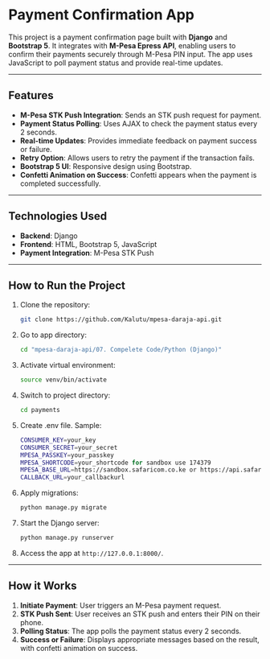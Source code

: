 # Payment Confirmation App

This project is a payment confirmation page built with **Django** and **Bootstrap 5**. It integrates with **M-Pesa Epress API**, enabling users to confirm their payments securely through M-Pesa PIN input. The app uses JavaScript to poll payment status and provide real-time updates.

---

## Features

- **M-Pesa STK Push Integration**: Sends an STK push request for payment.
- **Payment Status Polling**: Uses AJAX to check the payment status every 2 seconds.
- **Real-time Updates**: Provides immediate feedback on payment success or failure.
- **Retry Option**: Allows users to retry the payment if the transaction fails.
- **Bootstrap 5 UI**: Responsive design using Bootstrap.
- **Confetti Animation on Success**: Confetti appears when the payment is completed successfully.

---

## Technologies Used

- **Backend**: Django
- **Frontend**: HTML, Bootstrap 5, JavaScript
- **Payment Integration**: M-Pesa STK Push

---

## How to Run the Project

1. Clone the repository:

   ```bash
   git clone https://github.com/Kalutu/mpesa-daraja-api.git

   ```

2. Go to app directory:

   ```bash
   cd "mpesa-daraja-api/07. Compelete Code/Python (Django)"
   ```

3. Activate virtual environment:

   ```bash
   source venv/bin/activate
   ```

4. Switch to project directory:

   ```bash
   cd payments
   ```

5. Create .env file. Sample:

   ```bash
   CONSUMER_KEY=your_key
   CONSUMER_SECRET=your_secret
   MPESA_PASSKEY=your_passkey
   MPESA_SHORTCODE=your_shortcode for sandbox use 174379
   MPESA_BASE_URL=https://sandbox.safaricom.co.ke or https://api.safaricom.co.ke for sandbox or live respectively
   CALLBACK_URL=your_callbackurl
   ```

6. Apply migrations:

   ```bash
   python manage.py migrate
   ```

7. Start the Django server:

   ```bash
   python manage.py runserver
   ```

8. Access the app at `http://127.0.0.1:8000/`.

---

## How it Works

1. **Initiate Payment**: User triggers an M-Pesa payment request.
2. **STK Push Sent**: User receives an STK push and enters their PIN on their phone.
3. **Polling Status**: The app polls the payment status every 2 seconds.
4. **Success or Failure**: Displays appropriate messages based on the result, with confetti animation on success.
